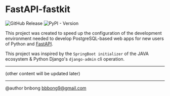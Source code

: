# FastAPI-fastkit

![GitHub Release](https://img.shields.io/github/v/release/bnbong/FastAPI-fastkit)
![PyPI - Version](https://img.shields.io/pypi/v/fastapi-fastkit)


This project was created to speed up the configuration of the development environment needed to develop PostgreSQL-based web apps for new users of Python and [FastAPI](https://github.com/fastapi/fastapi).

This project was inspired by the `SpringBoot initializer` of the JAVA ecosystem & Python Django's `django-admin` cli operation.

---

(other content will be updated later)

---
@author bnbong bbbong9@gmail.com
